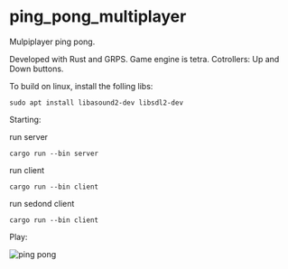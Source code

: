 # ping_pong_multiplayer

Mulpiplayer ping pong.

Developed with Rust and GRPS. 
Game engine is tetra.
Cotrollers: Up and Down buttons.

To build on linux, install the folling libs:

``` sudo apt install libasound2-dev libsdl2-dev ```

Starting:

run server 

``` cargo run --bin server ```

run client 

``` cargo run --bin client ```

run sedond client

``` cargo run --bin client ```

Play:

![ping pong](https://habrastorage.org/getpro/habr/upload_files/344/c1c/f43/344c1cf43c4e0d696d6068051a33ca7d.gif)
